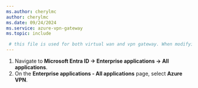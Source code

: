 ```yaml
---
ms.author: cherylmc
author: cherylmc
ms.date: 09/24/2024
ms.service: azure-vpn-gateway
ms.topic: include

 # this file is used for both virtual wan and vpn gateway. When modifying, make sure that your changes work for both environments.
---
```


1. Navigate to **Microsoft Entra ID  -> Enterprise applications -> All applications**.
1. On the **Enterprise applications - All applications** page, select **Azure VPN**.
